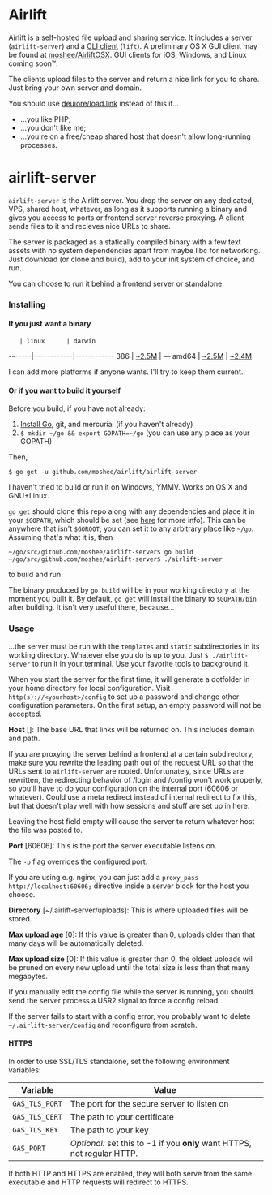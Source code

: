# Airlift

Airlift is a self-hosted file upload and sharing service. It includes a server
(`airlift-server`) and a [CLI client][cli] (`lift`). A preliminary OS X GUI
client may be found at [moshee/AirliftOSX][osx]. GUI clients for iOS, Windows,
and Linux coming soon™.

[cli]: https://github.com/moshee/lift
[osx]: https://github.com/moshee/AirliftOSX

The clients upload files to the server and return a nice link for you to
share. Just bring your own server and domain.

You should use [deuiore/load.link](https://github.com/deuiore/load.link)
instead of this if...

- ...you like PHP;
- ...you don't like me;
- ...you're on a free/cheap shared host that doesn't allow long-running
  processes.

# airlift-server

`airlift-server` is the Airlift server. You drop the server on any
dedicated, VPS, shared host, whatever, as long as it supports running a binary
and gives you access to ports or frontend server reverse proxying. A client
sends files to it and recieves nice URLs to share.

The server is packaged as a statically compiled binary with a few text assets
with no system dependencies apart from maybe libc for networking. Just download
(or clone and build), add to your init system of choice, and run.

You can choose to run it behind a frontend server or standalone. 

### Installing

#### If you just want a binary

       | linux      | darwin
-------|------------|------------
 386   | [~2.5M][1] | —
 amd64 | [~2.5M][2] | [~2.4M][3]

[1]: http://static.displaynone.us/airlift-server/airlift-server-linux_386.tar.bz2
[2]: http://static.displaynone.us/airlift-server/airlift-server-linux_amd64.tar.bz2
[3]: http://static.displaynone.us/airlift-server/airlift-server-darwin_amd64.tar.bz2

I can add more platforms if anyone wants. I'll try to keep them current.

#### Or if you want to build it yourself

Before you build, if you have not already:

1. [Install Go](http://golang.org/doc/install), git, and mercurial (if you
   haven't already)
2. `$ mkdir ~/go && export GOPATH=~/go` (you can use any place as your GOPATH)

Then,

```
$ go get -u github.com/moshee/airlift/airlift-server
```

I haven't tried to build or run it on Windows, YMMV. Works on OS X and
GNU+Linux.

`go get` should clone this repo along with any dependencies and place it
in your `$GOPATH`, which should be set (see [here][GOPATH] for more info).
This can be anywhere that isn't `$GOROOT`; you can set it to any arbitrary
place like `~/go`. Assuming that's what it is, then

```
~/go/src/github.com/moshee/airlift-server$ go build
~/go/src/github.com/moshee/airlift-server$ ./airlift-server
```

to build and run.

[GOPATH]: https://code.google.com/p/go-wiki/wiki/GOPATH

The binary produced by `go build` will be in your working
directory at the moment you built it. By default, `go get` will install the
binary to `$GOPATH/bin` after building. It isn't very useful there, because...

### Usage

...the server must be run with the `templates` and `static` subdirectories in
its working directory. Whatever else you do is up to you. Just
`$ ./airlift-server` to run it in your terminal. Use your favorite tools to
background it.

When you start the server for the first time, it will generate a dotfolder in
your home directory for local configuration. Visit
`http(s)://<yourhost>/config` to set up a password and change other
configuration parameters. On the first setup, an empty password will not be
accepted.

**Host** []: The base URL that links will be returned on. This includes domain
and path.

If you are proxying the server behind a frontend at a certain subdirectory,
make sure you rewrite the leading path out of the request URL so that the URLs
sent to `airlift-server` are rooted. Unfortunately, since URLs are rewritten,
the redirecting behavior of /login and /config won't work properly, so you'll
have to do your configuration on the internal port (60606 or whatever). Could
use a meta redirect instead of internal redirect to fix this, but that doesn't
play well with how sessions and stuff are set up in here.

Leaving the host field empty will cause the server to return whatever host the
file was posted to.

**Port** [60606]: This is the port the server executable listens on.

The `-p` flag overrides the configured port.

If you are using e.g. nginx, you can just add a
`proxy_pass http://localhost:60606;` directive inside a server block for the
host you choose.

**Directory** [~/.airlift-server/uploads]: This is where uploaded files will be
stored.

**Max upload age** [0]: If this value is greater than 0, uploads older than
that many days will be automatically deleted.

**Max upload size** [0]: If this value is greater than 0, the oldest uploads
will be pruned on every new upload until the total size is less than that many
megabytes.

If you manually edit the config file while the server is running, you should
send the server process a USR2 signal to force a config reload.

If the server fails to start with a config error, you probably want to delete
`~/.airlift-server/config` and reconfigure from scratch.

#### HTTPS

In order to use SSL/TLS standalone, set the following environment variables:

 Variable       | Value
----------------|---------------------------------------------
 `GAS_TLS_PORT` | The port for the secure server to listen on
 `GAS_TLS_CERT` | The path to your certificate
 `GAS_TLS_KEY`  | The path to your key
 `GAS_PORT`     | *Optional:* set this to -1 if you **only** want HTTPS, not regular HTTP.

If both HTTP and HTTPS are enabled, they will both serve from the same
executable and HTTP requests will redirect to HTTPS.
